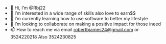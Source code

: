 - 👋 Hi, I’m @Rbj22
- 👀 I’m interested in a wide range of skills also love to earn$$
- 🌱 I’m currently learning how to use software to better my lifestyle 
- 💞️ I’m looking to collaborate on making a positive impact for those ineed
- 📫 How to reach me via email robertbjames24@gmail.com or 3524220218
Also 3524230825
<!---
Rbj22/Rbj22 is a ✨ special ✨ repository because its `README.md` (this file) appears on your GitHub profile.
You can click the Preview link to take a look at your changes.
--->
